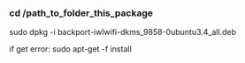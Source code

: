 ### cd /path_to_folder_this_package
sudo dpkg -i backport-iwlwifi-dkms_9858-0ubuntu3.4_all.deb

if get error:
sudo apt-get -f install
